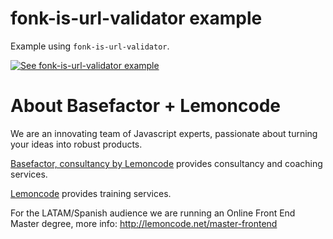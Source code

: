 # fonk-is-url-validator example

Example using `fonk-is-url-validator`.

[![See fonk-is-url-validator example](https://codesandbox.io/static/img/play-codesandbox.svg)](https://codesandbox.io/s/github/lemoncode/fonk-is-url-validator/tree/master/examples/ts)

# About Basefactor + Lemoncode

We are an innovating team of Javascript experts, passionate about turning your ideas into robust products.

[Basefactor, consultancy by Lemoncode](http://www.basefactor.com) provides consultancy and coaching services.

[Lemoncode](http://lemoncode.net/services/en/#en-home) provides training services.

For the LATAM/Spanish audience we are running an Online Front End Master degree, more info: http://lemoncode.net/master-frontend
